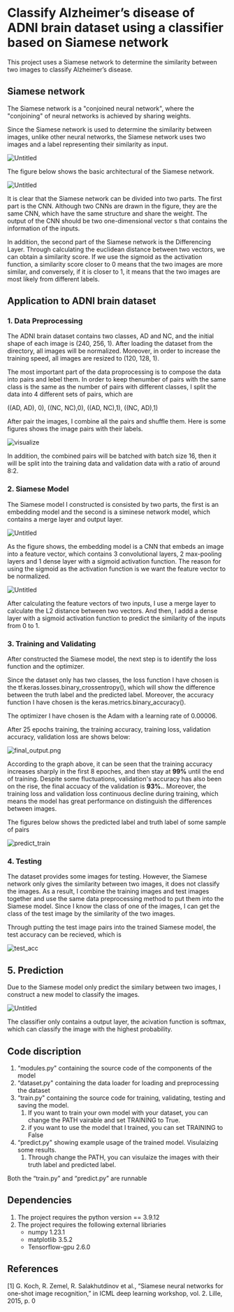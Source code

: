 # Classify Alzheimer’s disease of ADNI brain dataset using a classifier based on Siamese network

This project uses a Siamese network to determine the similarity between two images to classify Alzheimer’s disease.

## Siamese network

The Siamese network is a "conjoined neural network", where the "conjoining" of neural networks is achieved by sharing weights.

Since the Siamese network is used to determine the similarity between images, unlike other neural networks, the Siamese network uses two images and a label representing their similarity as input.

![Untitled](Images/Untitled.png)

The figure below shows the basic architectural of the Siamese network. 

![Untitled](Images/Untitled%201.png)

It is clear that the Siamese network can be divided into two parts. The first part is the CNN. Although two CNNs are drawn in the figure, they are the same CNN, which have the same structure and share the weight. The output of the CNN should be two one-dimensional vector s that contains the information of the inputs. 

In addition, the second part of the Siamese network is the Differencing Layer. Through calculating the euclidean distance between two vectors, we can obtain a similarity score. If we use the sigmoid as the activation function, a similarity score closer to 0 means that the two images are more similar, and conversely, if it is closer to 1, it means that the two images are most likely from different labels.

## Application to ADNI brain dataset

### 1. Data Preprocessing

The ADNI brain dataset contains two classes, AD and NC, and the initial shape of each image is (240, 256, 1). After loading the dataset from the directory, all images will be normalized. Moreover, in order to increase the training speed, all images are resized to (120, 128, 1).

The most important part of the data proprocessing is to compose the data into pairs and lebel them. In order to keep thenumber of pairs with the same class is the same as the number of pairs with different classes, I split the data into 4 different sets of pairs, which are 

((AD, AD), 0), ((NC, NC),0), ((AD, NC),1), ((NC, AD),1)

After pair the images, I combine all the pairs and shuffle them. Here is some figures shows the image pairs with their labels.

![visualize](Images/visualize.png)

In addition, the combined pairs will be batched with batch size 16, then it will be split into the training data and validation data with a ratio of around 8:2.

### 2. Siamese Model

The Siamese model I constructed is consisted by two parts, the first is an embedding model and the second is a siminese network model, which contains a merge layer and output layer.

![Untitled](Images/embedding.png)

As the figure shows, the embedding model is a CNN that embeds an image into a feature vector, which contains 3 convolutional layers, 2 max-pooling layers and 1 dense layer with a sigmoid activation function. The reason for using the sigmoid as the activation function is we want the feature vector to be normalized. 

![Untitled](Images/siamese.png)

After calculating the feature vectors of two inputs, I use a merge layer to calculate the L2 distance between two vectors. And then, I addd a dense layer with a sigmoid activation function to predict the similarity of the inputs from 0 to 1. 

### 3. Training and Validating

After constructed the Siamese model, the next step is to identify the loss function and the optimizer. 

Since the dataset only has two classes, the loss function I have chosen is the tf.keras.losses.binary_crossentropy(), which will show the difference between the truth label and the predicted label. Moreover, the accuracy function I have chosen is the keras.metrics.binary_accuracy().

The optimizer I have chosen is the Adam with a learning rate of 0.00006. 

 

After 25 epochs training, the training accuracy, training loss, validation accuracy, validation loss are shows below:

![final_output.png](Images/final_output.png)

According to the graph above, it can be seen that the training accuracy increases sharply in the first 8 epoches, and then stay at **99%** until the end of training. Despite some fluctuations, validation's accuracy has also been on the rise, the final accuacy of the validation is **93%.**. Moreover, the training loss and validation loss continuous decline during training, which means the model has great performance on distinguish the differences between images. 

The figures below shows the predicted label and truth label of some sample of pairs

![predict_train](Images/predict_train.png)

### 4. Testing

The dataset provides some images for testing. However, the Siamese network only gives the similarity between two images, it does not classify the images. As a result, I combine the training images and test images together and use the same data preprocessing method to put them into the Siamese model. Since I know the class of one of the images, I can get the class of the test image by the similarity of the two images.

Through putting the test image pairs into the trained Siamese model, the test accuracy can be recieved, which is 

![test_acc](Images/test_acc.png)

## 5. Prediction

Due to the Siamese model only predict the similary between two images, I construct a new model to classify the images.

![Untitled](Images/Untitled%207.png)

The classifier only contains a output layer, the acivation function is softmax, which can classify the image with the highest probability.

## Code discription

1. “modules.py" containing the source code of the components of the model
2. “dataset.py" containing the data loader for loading and preprocessing the dataset
3. “train.py" containing the source code for training, validating, testing and saving the model. 
    1. If you want to train your own model with your dataset, you can change the PATH vairable and set TRAINING to True.
    2. if you want to use the model that I trained, you can set TRAINING to False
4. “predict.py" showing example usage of the trained model. Visulaizing some results.  
    1. Through change the PATH, you can visulaize the images with their truth label and predicted label. 

Both the “train.py” and “predict.py” are runnable

## **Dependencies**

1. The project requires the python version == 3.9.12
2. The project requires the following external libriaries
    - numpy 1.23.1
    - matplotlib 3.5.2
    - Tensorflow-gpu 2.6.0

## References

[1] G. Koch, R. Zemel, R. Salakhutdinov et al., “Siamese neural networks for one-shot image recognition,” in ICML deep learning workshop, vol. 2. Lille, 2015, p. 0